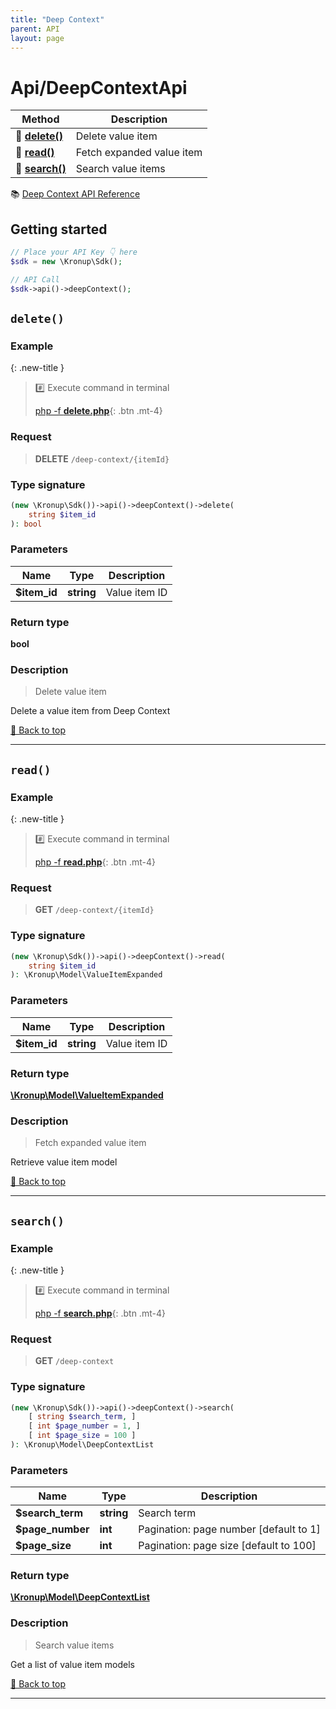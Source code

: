 ```yaml
---
title: "Deep Context"
parent: API
layout: page
---
```


# Api/DeepContextApi

Method | Description
------------- | -------------
🔹 [**delete()**](#delete) | Delete value item
🔹 [**read()**](#read) | Fetch expanded value item
🔹 [**search()**](#search) | Search value items


📚 [Deep Context API Reference](https://api.kronup.com/#tag/Deep-Context)

## Getting started

```php
// Place your API Key 👇 here
$sdk = new \Kronup\Sdk();

// API Call
$sdk->api()->deepContext();
```


## `delete()`


### Example

{: .new-title }
> #️⃣ Execute command in terminal 
> 
> [php -f **delete.php**](https://github.com/kronup/kronup-php/blob/main/examples/Api/DeepContextApi/delete.php){: .btn .mt-4}

### Request

> **DELETE** `/deep-context/{itemId}`

### Type signature

```php
(new \Kronup\Sdk())->api()->deepContext()->delete(
    string $item_id
): bool
```

### Parameters

Name | Type | Description
------------- | ------------- | -------------
 **$item_id** | **string**  | Value item ID 

### Return type

**bool**

### Description

> Delete value item

Delete a value item from Deep Context

[🔺 Back to top](#top)

---


## `read()`


### Example

{: .new-title }
> #️⃣ Execute command in terminal 
> 
> [php -f **read.php**](https://github.com/kronup/kronup-php/blob/main/examples/Api/DeepContextApi/read.php){: .btn .mt-4}

### Request

> **GET** `/deep-context/{itemId}`

### Type signature

```php
(new \Kronup\Sdk())->api()->deepContext()->read(
    string $item_id
): \Kronup\Model\ValueItemExpanded
```

### Parameters

Name | Type | Description
------------- | ------------- | -------------
 **$item_id** | **string**  | Value item ID 

### Return type

[**\Kronup\Model\ValueItemExpanded**](../../Model/ValueItemExpanded)

### Description

> Fetch expanded value item

Retrieve value item model

[🔺 Back to top](#top)

---


## `search()`


### Example

{: .new-title }
> #️⃣ Execute command in terminal 
> 
> [php -f **search.php**](https://github.com/kronup/kronup-php/blob/main/examples/Api/DeepContextApi/search.php){: .btn .mt-4}

### Request

> **GET** `/deep-context`

### Type signature

```php
(new \Kronup\Sdk())->api()->deepContext()->search(
    [ string $search_term, ]
    [ int $page_number = 1, ]
    [ int $page_size = 100 ]
): \Kronup\Model\DeepContextList
```

### Parameters

Name | Type | Description
------------- | ------------- | -------------
 **$search_term** | **string**  | Search term 
 **$page_number** | **int**  | Pagination: page number  [default to 1]
 **$page_size** | **int**  | Pagination: page size  [default to 100]

### Return type

[**\Kronup\Model\DeepContextList**](../../Model/DeepContextList)

### Description

> Search value items

Get a list of value item models

[🔺 Back to top](#top)

---
